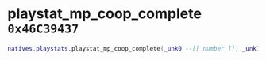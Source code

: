 # playstat_mp_coop_complete `0x46C39437`

```lua
natives.playstats.playstat_mp_coop_complete(_unk0 --[[ number ]], _unk1 --[[ number ]], _unk2 --[[ number ]], _unk3 --[[ number ]], _unk4 --[[ number ]], _unk5 --[[ number ]])
```